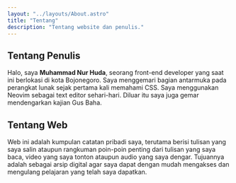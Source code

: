 ```yaml
---
layout: "../layouts/About.astro"
title: "Tentang"
description: "Tentang website dan penulis."
---
```


## Tentang Penulis

Halo, saya **Muhammad Nur Huda**, seorang front-end developer yang saat ini berlokasi di kota Bojonegoro. Saya menggemari bagian antarmuka pada perangkat lunak sejak pertama kali memahami CSS. Saya menggunakan Neovim sebagai text editor sehari-hari. Diluar itu saya juga gemar mendengarkan kajian Gus Baha.

## Tentang Web

Web ini adalah kumpulan catatan pribadi saya, terutama berisi tulisan yang saya salin ataupun rangkuman poin-poin penting dari tulisan yang saya baca, video yang saya tonton ataupun audio yang saya dengar. Tujuannya adalah sebagai arsip digital agar saya dapat dengan mudah mengakses dan mengulang pelajaran yang telah saya dapatkan.

